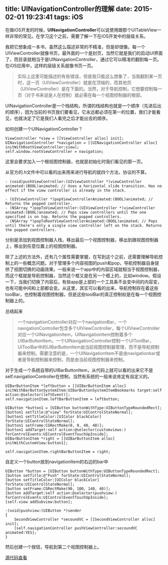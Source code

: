 title: UINavigationController的理解
date: 2015-02-01 19:23:41
tags: iOS
---

在做iOS开发的时候，**UINavigationController**可以说使用跟那个UITableView一样非常的常见。在学习这个之前，需要了解一下在iOS开发中的层级关系。

我把它想象成一本书，虽然这么描述非常的不精准，但是却很像。每一个UIViewController就像书页，最外面的一个是封页，当然它就是我们的启动UI界面了，而目录就相当于是UINavigationController，通过它可以精准的翻到每一页。在iOS应用中，这样的层级关系就像书页一页。

> 实际上这里可能描述的有些错误，但是我只能这么想象了，当我翻到某一页时，这一页（UIViewController）就是在顶端的，而其他页（UIViewController）是在下面的。当然，对于导航控制，它想要控制每一页（对于书来说是人在控制）就必需在每一个视图控制器的根部。

UINavigationController是一个栈结构，所谓的栈结构也就是一个顺序（先进后出的顺序），因为当前的书页我们要看见，它永远都必须在第一的位置，我们才能看见，也就决定了它是我们人看完之后才能出去的顺序。

如何创建一个UINavigationController？

 	ViewController *view = [[ViewController alloc] init];
    UINavigationController *navigation = [[UINavigationController alloc]
    initWithRootViewController:view];
    self.window.rootViewController = navigation;

这里会要求加入一个根视图控制器，也就是初始化时我们看见的那一页。

从官方的.h文件中可以看的出来用来进行导航的就四个方法，协议的不算。

	- (void)pushViewController:(UIViewController *)viewController animated:(BOOL)animated; // Uses a horizontal slide transition. Has no effect if the view controller is already in the stack.

	- (UIViewController *)popViewControllerAnimated:(BOOL)animated; // Returns the popped controller.
	- (NSArray *)popToViewController:(UIViewController *)viewController animated:(BOOL)animated; // Pops view controllers until the one specified is on top. Returns the popped controllers.
	- (NSArray *)popToRootViewControllerAnimated:(BOOL)animated; // Pops until there's only a single view controller left on the stack. Returns the popped controllers.

分别是添加到视图控制器入栈，移出最后一个视图控制器，移出到跟视图控制器上，移出到任意位置上的视图控制器。

除了上述的方法外，还有几个属性需要掌握，在写到这个之前，还需要理解导航控制上的一些概念问题。对于管理多个内容视图的push和pop，导航控制器自身提供了视图切换的动画效果。一般来说一个app中的内容区域就相当于视图控制器，而这个框就是导航控制器，当然这个框又是在另一个框上的，比如window。假设一下，当我们切换了内容后，有些app是上部的一个工具条不会变中间的内容变，也有可能中间和上部都会变。从这里，其实可以看的出来，导航控制存在着这些toolBar，也控制着视图控制器，但是这些toolBar的真正控制权是在每一个视图控制器上的。

总结起来

> 一个navigationController对应一个navigationBar，一个navigationController包含多个UIViewController，每个UIViewController对应一个UINavigationItem，UINavigationItem控制着多个UIBarButtonItem，一个UINavigationController控制一个UIToolBar，UIToolBar中的UIBarButtonItem由当前视图控制器管理，而不是导航控制器来控制。需要注意的是，一个UINavigationItem不是由navigationbar或者是导航控制器来控制，而是由当前视图控制器来控制。


对于生成一个系统自带的UIBarButtonItem，从代码上就可以看的出来它不是self.navigationController在控制，当然有系统的一般来说肯定有自定义的。

	UIBarButtonItem *leftbutton = [[UIBarButtonItem alloc] initWithBarButtonSystemItem:UIBarButtonSystemItemBookmarks target:self action:@selector(leftEvent)];
    self.navigationItem.leftBarButtonItem = leftbutton;

	UIButton *button1 = [UIButton buttonWithType:UIButtonTypeRoundedRect];
    [button1 setTitle:@"view" forState:UIControlStateNormal];
    [button1 setTitleColor:[UIColor blackColor] forState:UIControlStateNormal];
    [button1 setFrame:CGRectMake(0, 0, 40, 40)];
    [button1 addTarget:self action:@selector(customviews:) forControlEvents:UIControlEventTouchUpInside];
    UIBarButtonItem *right = [[UIBarButtonItem alloc] initWithCustomView:button1];
    
    self.navigationItem.rightBarButtonItem = right;
    
    
自定义一个button放到navigationItem的右边的bar中

	UIButton *button = [UIButton buttonWithType:UIButtonTypeRoundedRect];
    [button setTitle:@"Push" forState:UIControlStateNormal];
    [button setTitleColor:[UIColor blackColor] forState:UIControlStateNormal];
    [button setFrame:CGRectMake(90, 100, 140, 40)];
    [button addTarget:self action:@selector(pushview:) forControlEvents:UIControlEventTouchUpInside];
    [self.view addSubview:button];
    
    -(void)pushview:(UIButton *)sender
	{
    	SecondViewController *secoundVC = [[SecondViewController alloc] init];
    	[self.navigationController pushViewController:secoundVC animated:YES];
	}

然后创建一个按钮，导航到第二个视图控制器上。

[源代码查看](https://github.com/lcepy/LearnObjective-C/tree/master/NavigationControllerDemo)
